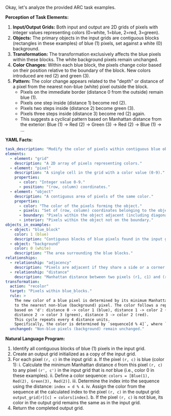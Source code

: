 Okay, let's analyze the provided ARC task examples.

**Perception of Task Elements:**

1.  **Input/Output Grids:** Both input and output are 2D grids of pixels with integer values representing colors (0=white, 1=blue, 2=red, 3=green).
2.  **Objects:** The primary objects in the input grids are contiguous blocks (rectangles in these examples) of blue (1) pixels, set against a white (0) background.
3.  **Transformation:** The transformation exclusively affects the blue pixels within these blocks. The white background pixels remain unchanged.
4.  **Color Changes:** Within each blue block, the pixels change color based on their position relative to the boundary of the block. New colors introduced are red (2) and green (3).
5.  **Pattern:** The color change appears related to the "depth" or distance of a pixel from the nearest non-blue (white) pixel outside the block.
    *   Pixels on the immediate border (distance 0 from the outside) remain blue (1).
    *   Pixels one step inside (distance 1) become red (2).
    *   Pixels two steps inside (distance 2) become green (3).
    *   Pixels three steps inside (distance 3) become red (2) again.
    *   This suggests a cyclical pattern based on Manhattan distance from the exterior: Blue (1) -> Red (2) -> Green (3) -> Red (2) -> Blue (1) -> ...

**YAML Facts:**


```yaml
task_description: "Modify the color of pixels within contiguous blue objects based on their Manhattan distance to the nearest non-blue pixel."
elements:
  - element: "grid"
    description: "A 2D array of pixels representing colors."
  - element: "pixel"
    description: "A single cell in the grid with a color value (0-9)."
    properties:
      - color: "Integer value 0-9."
      - position: "(row, column) coordinates."
  - element: "object"
    description: "A contiguous area of pixels of the same color."
    properties:
      - color: "The color of the pixels forming the object."
      - pixels: "Set of (row, column) coordinates belonging to the object."
      - boundary: "Pixels within the object adjacent (including diagonals) to pixels outside the object."
      - interior: "Pixels within the object not on the boundary."
objects_in_examples:
  - object: "blue_block"
    color: 1 (blue)
    description: "Contiguous blocks of blue pixels found in the input grids."
  - object: "background"
    color: 0 (white)
    description: "The area surrounding the blue blocks."
relationships:
  - relationship: "adjacency"
    description: "Pixels are adjacent if they share a side or a corner (8-connectivity)."
  - relationship: "distance"
    description: "Manhattan distance between two pixels (r1, c1) and (r2, c2) is |r1 - r2| + |c1 - c2|."
transformation:
  action: "recolor"
  target: "Pixels within blue_blocks."
  rule: >
    The new color of a blue pixel is determined by its minimum Manhattan distance 'd'
    to the nearest non-blue (background) pixel. The color follows a repeating sequence
    based on 'd': distance 0 -> color 1 (blue), distance 1 -> color 2 (red),
    distance 2 -> color 3 (green), distance 3 -> color 2 (red).
    This cycle repeats every 4 distance units.
    Specifically, the color is determined by `sequence[d % 4]`, where `sequence = [1, 2, 3, 2]`.
  unchanged: "Non-blue pixels (background) remain unchanged."
```


**Natural Language Program:**

1.  Identify all contiguous blocks of blue (1) pixels in the input grid.
2.  Create an output grid initialized as a copy of the input grid.
3.  For each pixel `(r, c)` in the input grid:
    a.  If the pixel `(r, c)` is blue (color 1):
        i.  Calculate the minimum Manhattan distance `d` from this pixel `(r, c)` to any pixel `(r', c')` in the input grid that is *not* blue (i.e., color 0 in these examples).
        ii. Define a color sequence: `colors = [Blue(1), Red(2), Green(3), Red(2)]`.
        iii. Determine the index into the sequence using the distance: `index = d % 4`.
        iv. Assign the color from the sequence at the calculated index to the pixel `(r, c)` in the output grid: `output_grid[r][c] = colors[index]`.
    b.  If the pixel `(r, c)` is not blue, its color in the output grid remains the same as in the input grid.
4.  Return the completed output grid.